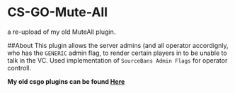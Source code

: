 # CS-GO-Mute-All
a re-upload of my old MuteAll plugin.

##About
This plugin allows the server admins (and all operator accordignly, who has the <code>GENERIC</code> admin flag, to render certain players in to be unable to talk in the VC.
Used implementation of <code>SourceBans Admin Flags</code> for operator controll.

**My old csgo plugins can be found [Here](https://github.com/a1rmanTomer/SourcePawn-Plugins)**
